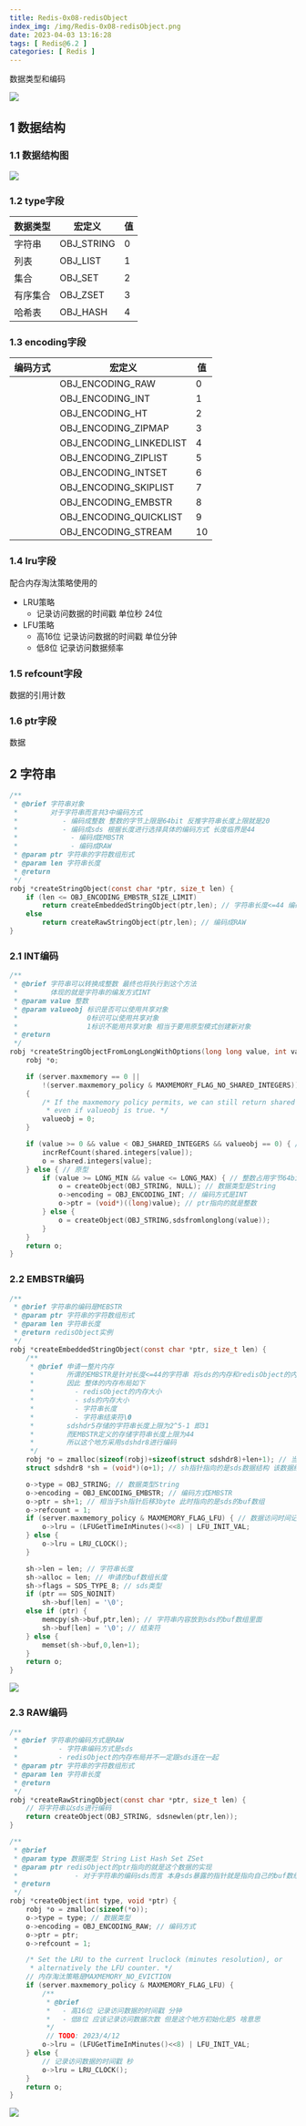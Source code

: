 ```yaml
---
title: Redis-0x08-redisObject
index_img: /img/Redis-0x08-redisObject.png
date: 2023-04-03 13:16:28
tags: [ Redis@6.2 ]
categories: [ Redis ]
---
```


数据类型和编码

![](Redis-0x08-redisObject/image-20230412203454429.png)

## 1 数据结构

### 1.1 数据结构图

![](Redis-0x08-redisObject/image-20230403131757153.png)

### 1.2 type字段

| 数据类型 | 宏定义     | 值   |
| -------- | ---------- | ---- |
| 字符串   | OBJ_STRING | 0    |
| 列表     | OBJ_LIST   | 1    |
| 集合     | OBJ_SET    | 2    |
| 有序集合 | OBJ_ZSET   | 3    |
| 哈希表   | OBJ_HASH   | 4    |

### 1.3 encoding字段

| 编码方式 | 宏定义                  | 值   |
| -------- | ----------------------- | ---- |
|          | OBJ_ENCODING_RAW        | 0    |
|          | OBJ_ENCODING_INT        | 1    |
|          | OBJ_ENCODING_HT         | 2    |
|          | OBJ_ENCODING_ZIPMAP     | 3    |
|          | OBJ_ENCODING_LINKEDLIST | 4    |
|          | OBJ_ENCODING_ZIPLIST    | 5    |
|          | OBJ_ENCODING_INTSET     | 6    |
|          | OBJ_ENCODING_SKIPLIST   | 7    |
|          | OBJ_ENCODING_EMBSTR     | 8    |
|          | OBJ_ENCODING_QUICKLIST  | 9    |
|          | OBJ_ENCODING_STREAM     | 10   |

### 1.4 lru字段

配合内存淘汰策略使用的

* LRU策略
  * 记录访问数据的时间戳 单位秒 24位
* LFU策略
  * 高16位 记录访问数据的时间戳 单位分钟
  * 低8位 记录访问数据频率

### 1.5 refcount字段

数据的引用计数

### 1.6 ptr字段

数据

## 2 字符串

```c
/**
 * @brief 字符串对象
 *        对于字符串而言共3中编码方式
 *           - 编码成整数 整数的字节上限是64bit 反推字符串长度上限就是20
 *           - 编码成sds 根据长度进行选择具体的编码方式 长度临界是44
 *             - 编码成EMBSTR
 *             - 编码成RAW
 * @param ptr 字符串的字符数组形式
 * @param len 字符串长度
 * @return
 */
robj *createStringObject(const char *ptr, size_t len) {
    if (len <= OBJ_ENCODING_EMBSTR_SIZE_LIMIT)
        return createEmbeddedStringObject(ptr,len); // 字符串长度<=44 编码成EMBSTR
    else
        return createRawStringObject(ptr,len); // 编码成RAW
}
```

### 2.1 INT编码

```c
/**
 * @brief 字符串可以转换成整数 最终也将执行到这个方法
 *        体现的就是字符串的编发方式INT
 * @param value 整数
 * @param valueobj 标识是否可以使用共享对象
 *                 0标识可以使用共享对象
 *                 1标识不能用共享对象 相当于要用原型模式创建新对象
 * @return
 */
robj *createStringObjectFromLongLongWithOptions(long long value, int valueobj) {
    robj *o;

    if (server.maxmemory == 0 ||
        !(server.maxmemory_policy & MAXMEMORY_FLAG_NO_SHARED_INTEGERS))
    {
        /* If the maxmemory policy permits, we can still return shared integers
         * even if valueobj is true. */
        valueobj = 0;
    }

    if (value >= 0 && value < OBJ_SHARED_INTEGERS && valueobj == 0) { // 使用共享对象
        incrRefCount(shared.integers[value]);
        o = shared.integers[value];
    } else { // 原型
        if (value >= LONG_MIN && value <= LONG_MAX) { // 整数占用字节64bit 校验极值
            o = createObject(OBJ_STRING, NULL); // 数据类型是String
            o->encoding = OBJ_ENCODING_INT; // 编码方式是INT
            o->ptr = (void*)((long)value); // ptr指向的就是整数
        } else {
            o = createObject(OBJ_STRING,sdsfromlonglong(value));
        }
    }
    return o;
}
```

### 2.2 EMBSTR编码

```c
/**
 * @brief 字符串的编码是MEBSTR
 * @param ptr 字符串的字符数组形式
 * @param len 字符串长度
 * @return redisObject实例
 */
robj *createEmbeddedStringObject(const char *ptr, size_t len) {
    /**
     * @brief 申请一整片内存
     *        所谓的EMBSTR是针对长度<=44的字符串 将sds的内存和redisObject的内存连在一起
     *        因此 整体的内存布局如下
     *          - redisObject的内存大小
     *          - sds的内存大小
     *          - 字符串长度
     *          - 字符串结束符\0
     *        sdshdr5存储的字符串长度上限为2^5-1 即31
     *        而EMBSTR定义的存储字符串长度上限为44
     *        所以这个地方采用sdshdr8进行编码
     */
    robj *o = zmalloc(sizeof(robj)+sizeof(struct sdshdr8)+len+1); // 当前o指针指向的是用来存储redisObject的
    struct sdshdr8 *sh = (void*)(o+1); // sh指针指向的是sds数据结构 该数据结构现在柔性数组buf为空 不占空间 那么sdshdr8就是3byte大小

    o->type = OBJ_STRING; // 数据类型String
    o->encoding = OBJ_ENCODING_EMBSTR; // 编码方式EMBSTR
    o->ptr = sh+1; // 相当于sh指针后移3byte 此时指向的是sds的buf数组
    o->refcount = 1;
    if (server.maxmemory_policy & MAXMEMORY_FLAG_LFU) { // 数据访问时间记录
        o->lru = (LFUGetTimeInMinutes()<<8) | LFU_INIT_VAL;
    } else {
        o->lru = LRU_CLOCK();
    }

    sh->len = len; // 字符串长度
    sh->alloc = len; // 申请的buf数组长度
    sh->flags = SDS_TYPE_8; // sds类型
    if (ptr == SDS_NOINIT)
        sh->buf[len] = '\0';
    else if (ptr) {
        memcpy(sh->buf,ptr,len); // 字符串内容放到sds的buf数组里面
        sh->buf[len] = '\0'; // 结束符
    } else {
        memset(sh->buf,0,len+1);
    }
    return o;
}
```

![](Redis-0x08-redisObject/image-20230412232945476.png)

### 2.3 RAW编码

```c
/**
 * @brief 字符串的编码方式是RAW
 *          - 字符串编码方式是sds
 *          - redisObject的内存布局并不一定跟sds连在一起
 * @param ptr 字符串的字符数组形式
 * @param len 字符串长度
 * @return
 */
robj *createRawStringObject(const char *ptr, size_t len) {
    // 将字符串以sds进行编码
    return createObject(OBJ_STRING, sdsnewlen(ptr,len));
}
```



```c
/**
 * @brief
 * @param type 数据类型 String List Hash Set ZSet
 * @param ptr redisObject的ptr指向的就是这个数据的实现
 *              - 对于字符串的编码sds而言 本身sds暴露的指针就是指向自己的buf数组 所以redisObject中的ptr指向的也就是buf数组
 * @return
 */
robj *createObject(int type, void *ptr) {
    robj *o = zmalloc(sizeof(*o));
    o->type = type; // 数据类型
    o->encoding = OBJ_ENCODING_RAW; // 编码方式
    o->ptr = ptr;
    o->refcount = 1;

    /* Set the LRU to the current lruclock (minutes resolution), or
     * alternatively the LFU counter. */
    // 内存淘汰策略是MAXMEMORY_NO_EVICTION
    if (server.maxmemory_policy & MAXMEMORY_FLAG_LFU) {
        /**
         * @brief
         *   - 高16位 记录访问数据的时间戳 分钟
         *   - 低8位 应该记录访问数据次数 但是这个地方初始化是5 啥意思
         */
         // TODO: 2023/4/12
        o->lru = (LFUGetTimeInMinutes()<<8) | LFU_INIT_VAL;
    } else {
        // 记录访问数据的时间戳 秒
        o->lru = LRU_CLOCK();
    }
    return o;
}
```

![](Redis-0x08-redisObject/image-20230412234114968.png)



